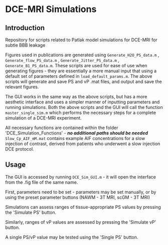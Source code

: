 # DCE-MRI Simulations
## Introduction
Repository for scripts related to Patlak model simulations for DCE-MRI for subtle BBB leakage

Figures used in publications are generated using `Generate_H2O_PS_data.m` , `Generate_flow_PS_data.m` , `Generate_Jitter_PS_data.m` , `Generate_B1_PS_data.m`.
These scripts are used for ease of use when generating figures - they are essentially a more manual input that using a default set of parameters defined in `load_default_params.m`. The above scripts will generate and save PS and vP .mat files, and output and save the relevant figures.

The GUI works in the same way as the above scripts, but has a more aesthetic interface and uses a simpler manner of inputting parameters and running simulations.
Both the above scripts and the GUI will call the function `master_single_sim.m` which performs the necessary steps for a complete simulation of a DCE-MRI experiment.

All necessary functions are contained within the folder 'DCE_Simulation_Functions' - ***no additional paths should be needed***
`Slow_Cp_AIF_mM.mat` contains example AIF concentrations for a slow injection of contrast, derived from patients who underwent a slow injection DCE protocol.

## Usage

The GUI is accessed by running `DCE_Sim_GUI.m` - it will open the interface from the .fig file of the same name.

First, parameters need to be set - parameters may be set manually, or by using the preset parameter buttons (NAWM - 3T MRI, scGM - 3T MRI)

Simulations can assess ranges of tissue-appropriate PS values by pressing the 'Simulate PS' button. 

Similarly, ranges of vP values are assessed by pressing the 'Simulate vP' button. 

A single PS/vP value may be tested using the 'Single PS' button.
